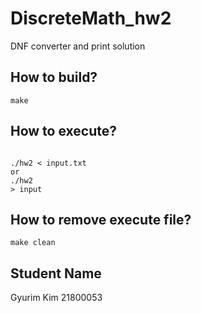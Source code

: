 # DiscreteMath_hw2
DNF converter and print solution

## How to build?
```
make
```


## How to execute?
```

./hw2 < input.txt
or
./hw2
> input

``` 


## How to remove execute file?
```
make clean
```  

## Student Name
Gyurim Kim 21800053
